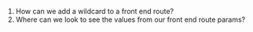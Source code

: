 1. How can we add a wildcard to a front end route?
2. Where can we look to see the values from our front end route params?